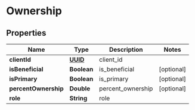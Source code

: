 
# Ownership

## Properties
Name | Type | Description | Notes
------------ | ------------- | ------------- | -------------
**clientId** | [**UUID**](UUID.md) | client_id | 
**isBeneficial** | **Boolean** | is_beneficial |  [optional]
**isPrimary** | **Boolean** | is_primary |  [optional]
**percentOwnership** | **Double** | percent_ownership |  [optional]
**role** | **String** | role | 



